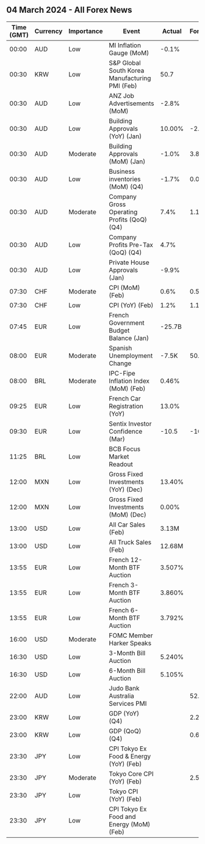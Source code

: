 ## 04 March 2024 - All Forex News

| Time (GMT) | Currency | Importance | Event | Actual | Forecast | Previous |
|------|----------|------------|-------|--------|----------|----------|
| 00:00 | AUD | Low | MI Inflation Gauge (MoM) | -0.1% |  | 0.3% |
| 00:30 | KRW | Low | S&P Global South Korea Manufacturing PMI (Feb) | 50.7 |  | 51.2 |
| 00:30 | AUD | Low | ANZ Job Advertisements (MoM) | -2.8% |  | 3.4% |
| 00:30 | AUD | Low | Building Approvals (YoY) (Jan) | 10.00% | -2.00% | -1.70% |
| 00:30 | AUD | Moderate | Building Approvals (MoM) (Jan) | -1.0% | 3.8% | -10.1% |
| 00:30 | AUD | Low | Business inventories (MoM) (Q4) | -1.7% | 0.0% | 1.2% |
| 00:30 | AUD | Moderate | Company Gross Operating Profits (QoQ) (Q4) | 7.4% | 1.1% | -1.6% |
| 00:30 | AUD | Low | Company Profits Pre-Tax (QoQ) (Q4) | 4.7% |  | 1.6% |
| 00:30 | AUD | Low | Private House Approvals (Jan) | -9.9% |  | -1.8% |
| 07:30 | CHF | Moderate | CPI (MoM) (Feb) | 0.6% | 0.5% | 0.2% |
| 07:30 | CHF | Low | CPI (YoY) (Feb) | 1.2% | 1.1% | 1.3% |
| 07:45 | EUR | Low | French Government Budget Balance (Jan) | -25.7B |  | -173.3B |
| 08:00 | EUR | Moderate | Spanish Unemployment Change | -7.5K | 50.0K | 60.4K |
| 08:00 | BRL | Moderate | IPC-Fipe Inflation Index (MoM) (Feb) | 0.46% |  | 0.46% |
| 09:25 | EUR | Low | French Car Registration (YoY) | 13.0% |  | 9.2% |
| 09:30 | EUR | Low | Sentix Investor Confidence (Mar) | -10.5 | -10.8 | -12.9 |
| 11:25 | BRL | Low | BCB Focus Market Readout |  |  |  |
| 12:00 | MXN | Low | Gross Fixed Investments (YoY) (Dec) | 13.40% |  | 19.20% |
| 12:00 | MXN | Low | Gross Fixed Investments (MoM) (Dec) | 0.00% |  | -1.30% |
| 13:00 | USD | Low | All Car Sales (Feb) | 3.13M |  | 2.99M |
| 13:00 | USD | Low | All Truck Sales (Feb) | 12.68M |  | 11.93M |
| 13:55 | EUR | Low | French 12-Month BTF Auction | 3.507% |  | 3.471% |
| 13:55 | EUR | Low | French 3-Month BTF Auction | 3.860% |  | 3.845% |
| 13:55 | EUR | Low | French 6-Month BTF Auction | 3.792% |  | 3.768% |
| 16:00 | USD | Moderate | FOMC Member Harker Speaks |  |  |  |
| 16:30 | USD | Low | 3-Month Bill Auction | 5.240% |  | 5.255% |
| 16:30 | USD | Low | 6-Month Bill Auction | 5.105% |  | 5.130% |
| 22:00 | AUD | Low | Judo Bank Australia Services PMI |  | 52.8 | 49.1 |
| 23:00 | KRW | Low | GDP (YoY) (Q4) |  | 2.2% | 1.4% |
| 23:00 | KRW | Low | GDP (QoQ) (Q4) |  | 0.6% | 0.6% |
| 23:30 | JPY | Low | CPI Tokyo Ex Food & Energy (YoY) (Feb) |  |  | 2.5% |
| 23:30 | JPY | Moderate | Tokyo Core CPI (YoY) (Feb) |  | 2.5% | 1.6% |
| 23:30 | JPY | Low | Tokyo CPI (YoY) (Feb) |  |  | 1.6% |
| 23:30 | JPY | Low | CPI Tokyo Ex Food and Energy (MoM) (Feb) |  |  | -0.1% |
